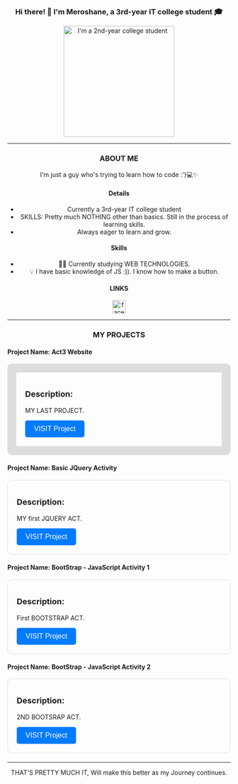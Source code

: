 <div align="center">

### Hi there! 👋 I'm Meroshane, a 3rd-year IT college student 🎓

<img src="https://scontent.fmnl17-2.fna.fbcdn.net/v/t1.6435-9/118007885_946080832571101_1776406030291214443_n.jpg?_nc_cat=107&ccb=1-7&_nc_sid=7a1959&_nc_eui2=AeGdLqE4DMzEQEU9MxFTZRpVe1nnvLAbPCZ7Wee8sBs8Jon80XWobkjzuUNTrEZcTDL7oN82oixC8JoGSkFwMQvo&_nc_ohc=0kkCRN4j0voAX9O2PM7&_nc_ht=scontent.fmnl17-2.fna&oh=00_AfAPS6mp-gju3wsyCGwoaogtAwWcTS8j19g0E1Mlx6lHXQ&oe=659F2FC7" alt="I'm a 2nd-year college student" width="250">

---

### ABOUT ME
I'm just a guy who's trying to learn how to code :')💻✨

#### Details
-  Currently a 3rd-year IT college student
-  SKILLS: Pretty much NOTHING other than basics. Still in the process of learning skills.
-  Always eager to learn and grow.

#### Skills
- 🤷‍♂️ Currently studying WEB TECHNOLOGIES.
- 💡 I have basic knowledge of JS :)). I know how to make a button.

#### LINKS
[<img src='https://cdn.jsdelivr.net/npm/simple-icons@3.0.1/icons/facebook.svg' alt='facebook' height='30'>](https://www.facebook.com/watcher.shane01)

---

### MY PROJECTS

<div align="left">

#### Project Name: Act3 Website
<div style="border: 20px solid #ddd; border-radius: 10px; padding: 20px; margin-bottom: 20px;">
  <p style="font-size: 18px; font-weight: bold;">Description:</p>
  <p>MY LAST PROJECT.</p>
  <a href="https://bentebentetres.github.io/Act3" style="text-decoration: none;">
    <button type="button" style="background-color: #007BFF; color: white; padding: 10px 20px; border: none; border-radius: 5px; cursor: pointer; font-size: 16px;">
      VISIT Project
    </button>
  </a>
</div>

#### Project Name: Basic JQuery Activity
<div style="border: 1px solid #ddd; border-radius: 10px; padding: 20px; margin-bottom: 20px;">
  <p style="font-size: 18px; font-weight: bold;">Description:</p>
  <p>MY first JQUERY ACT.</p>
  <a href="https://bentebentetres.github.io/PacaMeroshane-Jquery" style="text-decoration: none;">
    <button type="button" style="background-color: #007BFF; color: white; padding: 10px 20px; border: none; border-radius: 5px; cursor: pointer; font-size: 16px;">
     VISIT Project
    </button>
  </a>
</div>

#### Project Name: BootStrap - JavaScript Activity 1
<div style="border: 1px solid #ddd; border-radius: 10px; padding: 20px; margin-bottom: 20px;">
  <p style="font-size: 18px; font-weight: bold;">Description:</p>
  <p>First BOOTSTRAP ACT.</p>
  <a href="https://bentebentetres.github.io/ProgressBarHtmlCssJs" style="text-decoration: none;">
    <button type="button" style="background-color: #007BFF; color: white; padding: 10px 20px; border: none; border-radius: 5px; cursor: pointer; font-size: 16px;">
      VISIT Project
    </button>
  </a>
</div>

#### Project Name: BootStrap - JavaScript Activity 2
<div style="border: 1px solid #ddd; border-radius: 10px; padding: 20px; margin-bottom: 20px;">
  <p style="font-size: 18px; font-weight: bold;">Description:</p>
  <p>2ND BOOTSRAP ACT.</p>
  <a href="https://bentebentetres.github.io/Paca_Bootsrap" style="text-decoration: none;">
    <button type="button" style="background-color: #007BFF; color: white; padding: 10px 20px; border: none; border-radius: 5px; cursor: pointer; font-size: 16px;">
      VISIT Project
    </button>
  </a>
</div>

</div>

---

THAT'S PRETTY MUCH IT, Will make this better as my Journey continues.

</div>
